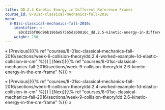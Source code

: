 ```yaml
---
title: DD.2.5 Kinetic Energy in Different Reference Frames
course_id: 8-01sc-classical-mechanics-fall-2016
menu:
  8-01sc-classical-mechanics-fall-2016:
    identifier: >-
      a0cd15bf86d96b196be57565da50816c_dd.2.5-kinetic-energy-in-different-reference-frames
    weight: 280
---
```

« [Previous]({{% ref "courses/8-01sc-classical-mechanics-fall-2016/sections/week-9-collision-theory/dd.2.4-worked-example-1d-elastic-collision-in-cm" %}}) | [Next]({{% ref "courses/8-01sc-classical-mechanics-fall-2016/sections/week-9-collision-theory/dd.2.6-kinetic-energy-in-the-cm-frame" %}}) »

« [Previous]({{% ref "courses/8-01sc-classical-mechanics-fall-2016/sections/week-9-collision-theory/dd.2.4-worked-example-1d-elastic-collision-in-cm" %}}) | [Next]({{% ref "courses/8-01sc-classical-mechanics-fall-2016/sections/week-9-collision-theory/dd.2.6-kinetic-energy-in-the-cm-frame" %}}) »